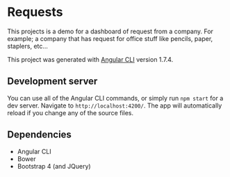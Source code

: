 # Requests

This projects is a demo for a dashboard of request from a company. For example; a company that has request for office stuff like pencils, paper, staplers, etc...

This project was generated with [Angular CLI](https://github.com/angular/angular-cli) version 1.7.4.

## Development server

You can use all of the Angular CLI commands, or simply run `npm start` for a dev server. Navigate to `http://localhost:4200/`. The app will automatically reload if you change any of the source files.

## Dependencies
- Angular CLI
- Bower
- Bootstrap 4 (and JQuery)
